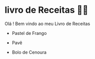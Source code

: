 # livro de Receitas :man_cook:



Olá ! Bem vindo ao meu Livro de Receitas

- Pastel de Frango 

- Pavê  

- Bolo de Cenoura

   
